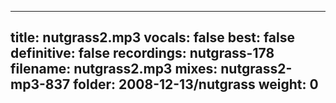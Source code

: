 
---
title: nutgrass2.mp3
vocals: false
best: false
definitive: false
recordings: nutgrass-178
filename: nutgrass2.mp3
mixes: nutgrass2-mp3-837
folder: 2008-12-13/nutgrass
weight: 0
---
